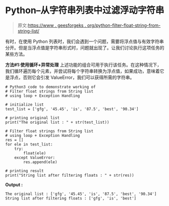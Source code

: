 # Python–从字符串列表中过滤浮动字符串

> 原文:[https://www . geesforgeks . org/python-filter-float-string-from-string-list/](https://www.geeksforgeeks.org/python-filter-float-strings-from-string-list/)

有时，在使用 Python 列表时，我们会遇到一个问题，需要将浮点值与有效字符串分开。但是当浮点值是字符串形式时，问题就出现了。让我们讨论执行这项任务的某些方法。

**方法#1:使用循环+异常处理**
上述功能的组合可用于执行该任务。在这种情况下，我们循环遍历每个元素，并尝试将每个字符串转换为浮点值，如果成功，意味着它是浮点，否则它会引发 ValueError，我们可以获得所需的字符串。

```
# Python3 code to demonstrate working of
# Filter float strings from String list
# using loop + Exception Handling

# initialize list 
test_list = ['gfg', '45.45', 'is', '87.5', 'best', '90.34']

# printing original list 
print("The original list : " + str(test_list))

# Filter float strings from String list
# using loop + Exception Handling
res = []
for ele in test_list:
    try:
        float(ele)
    except ValueError:
        res.append(ele)

# printing result
print("String list after filtering floats : " + str(res))
```

**Output :**

```
The original list : ['gfg', '45.45', 'is', '87.5', 'best', '90.34']
String list after filtering floats : ['gfg', 'is', 'best']

```